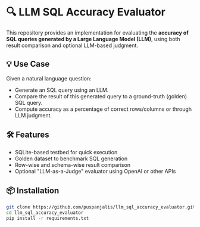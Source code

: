 # 🔍 LLM SQL Accuracy Evaluator

This repository provides an implementation for evaluating the **accuracy of SQL queries generated by a Large Language Model (LLM)**, using both result comparison and optional LLM-based judgment.

## 💡 Use Case

Given a natural language question:
- Generate an SQL query using an LLM.
- Compare the result of this generated query to a ground-truth (golden) SQL query.
- Compute accuracy as a percentage of correct rows/columns or through LLM judgment.

## 🛠️ Features

- SQLite-based testbed for quick execution
- Golden dataset to benchmark SQL generation
- Row-wise and schema-wise result comparison
- Optional "LLM-as-a-Judge" evaluator using OpenAI or other APIs

## 📦 Installation

```bash
git clone https://github.com/puspanjalis/llm_sql_accuracy_evaluator.git
cd llm_sql_accuracy_evaluator
pip install -r requirements.txt
